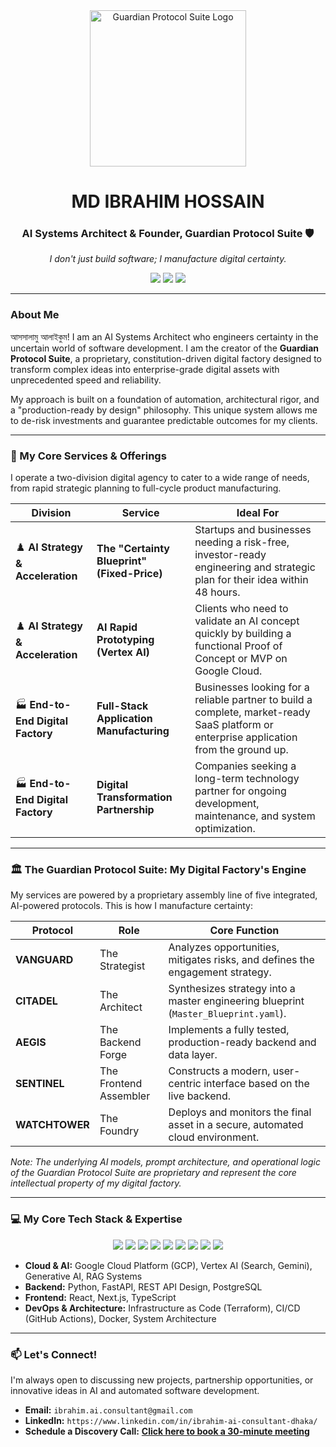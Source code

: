 <div align="center">
  <img src="https://raw.githubusercontent.com/ibrahimaiconsultant/branding-assets/main/logo.png" alt="Guardian Protocol Suite Logo" width="250"/>
</div>

<h1 align="center">MD IBRAHIM HOSSAIN</h1>
<h3 align="center">AI Systems Architect & Founder, Guardian Protocol Suite 🛡️</h3>
<p align="center">
  <em>I don't just build software; I manufacture digital certainty.</em>
</p>

<p align="center">
  <a href="https://www.linkedin.com/in/ibrahim-ai-consultant-dhaka/" target="_blank"><img src="https://img.shields.io/badge/LinkedIn-0077B5?style=for-the-badge&logo=linkedin&logoColor=white" /></a>
  <a href="mailto:ibrahim.ai.consultant@gmail.com"><img src="https://img.shields.io/badge/Email-D14836?style=for-the-badge&logo=gmail&logoColor=white" /></a>
  <a href="[YOUR_WEBSITE_URL]" target="_blank"><img src="https://img.shields.io/badge/Portfolio-255E63?style=for-the-badge&logo=About.me&logoColor=white" /></a>
</p>

---

### About Me

আসসালামু আলাইকুম! I am an AI Systems Architect who engineers certainty in the uncertain world of software development. I am the creator of the **Guardian Protocol Suite**, a proprietary, constitution-driven digital factory designed to transform complex ideas into enterprise-grade digital assets with unprecedented speed and reliability.

My approach is built on a foundation of automation, architectural rigor, and a "production-ready by design" philosophy. This unique system allows me to de-risk investments and guarantee predictable outcomes for my clients.

---

### 🚀 My Core Services & Offerings

I operate a two-division digital agency to cater to a wide range of needs, from rapid strategic planning to full-cycle product manufacturing.

| Division | Service | Ideal For |
|---|---|---|
| ♟️ **AI Strategy & Acceleration** | **The "Certainty Blueprint" (Fixed-Price)** | Startups and businesses needing a risk-free, investor-ready engineering and strategic plan for their idea within 48 hours. |
| ♟️ **AI Strategy & Acceleration** | **AI Rapid Prototyping (Vertex AI)** | Clients who need to validate an AI concept quickly by building a functional Proof of Concept or MVP on Google Cloud. |
| 🏭 **End-to-End Digital Factory** | **Full-Stack Application Manufacturing** | Businesses looking for a reliable partner to build a complete, market-ready SaaS platform or enterprise application from the ground up. |
| 🏭 **End-to-End Digital Factory**| **Digital Transformation Partnership** | Companies seeking a long-term technology partner for ongoing development, maintenance, and system optimization. |

---

### 🏛️ The Guardian Protocol Suite: My Digital Factory's Engine

My services are powered by a proprietary assembly line of five integrated, AI-powered protocols. This is how I manufacture certainty:

| Protocol | Role | Core Function |
|---|---|---|
| **VANGUARD** | The Strategist | Analyzes opportunities, mitigates risks, and defines the engagement strategy. |
| **CITADEL** | The Architect | Synthesizes strategy into a master engineering blueprint (`Master_Blueprint.yaml`). |
| **AEGIS** | The Backend Forge | Implements a fully tested, production-ready backend and data layer. |
| **SENTINEL** | The Frontend Assembler | Constructs a modern, user-centric interface based on the live backend. |
| **WATCHTOWER** | The Foundry | Deploys and monitors the final asset in a secure, automated cloud environment. |

*Note: The underlying AI models, prompt architecture, and operational logic of the Guardian Protocol Suite are proprietary and represent the core intellectual property of my digital factory.*

---

### 💻 My Core Tech Stack & Expertise

<p align="center">
  <a href="#"><img src="https://img.shields.io/badge/Python-3776AB?style=for-the-badge&logo=python&logoColor=white" /></a>
  <a href="#"><img src="https://img.shields.io/badge/FastAPI-009688?style=for-the-badge&logo=fastapi&logoColor=white" /></a>
  <a href="#"><img src="https://img.shields.io/badge/React-20232A?style=for-the-badge&logo=react&logoColor=61DAFB" /></a>
  <a href="#"><img src="https://img.shields.io/badge/TypeScript-007ACC?style=for-the-badge&logo=typescript&logoColor=white" /></a>
  <a href="#"><img src="https://img.shields.io/badge/Google_Cloud-4285F4?style=for-the-badge&logo=google-cloud&logoColor=white" /></a>
  <a href="#"><img src="https://img.shields.io/badge/Vertex_AI-4285F4?style=for-the-badge&logo=google-cloud&logoColor=white" /></a>
  <a href="#"><img src="https://img.shields.io/badge/PostgreSQL-316192?style=for-the-badge&logo=postgresql&logoColor=white" /></a>
  <a href="#"><img src="https://img.shields.io/badge/Terraform-7B42BC?style=for-the-badge&logo=terraform&logoColor=white" /></a>
  <a href="#"><img src="https://img.shields.io/badge/Docker-2496ED?style=for-the-badge&logo=docker&logoColor=white" /></a>
</p>

- **Cloud & AI:** Google Cloud Platform (GCP), Vertex AI (Search, Gemini), Generative AI, RAG Systems
- **Backend:** Python, FastAPI, REST API Design, PostgreSQL
- **Frontend:** React, Next.js, TypeScript
- **DevOps & Architecture:** Infrastructure as Code (Terraform), CI/CD (GitHub Actions), Docker, System Architecture

---

### 📫 Let's Connect!
I'm always open to discussing new projects, partnership opportunities, or innovative ideas in AI and automated software development.

- **Email:** `ibrahim.ai.consultant@gmail.com`
- **LinkedIn:** `https://www.linkedin.com/in/ibrahim-ai-consultant-dhaka/`
- **Schedule a Discovery Call:** **[Click here to book a 30-minute meeting](https://calendly.com/ibrahim-ai-consultant/30min)**
